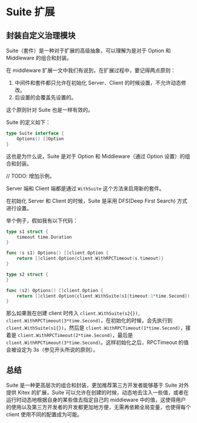 # Suite 扩展

## 封装自定义治理模块

Suite（套件）是一种对于扩展的高级抽象，可以理解为是对于 Option 和 Middleware 的组合和封装。

在 middleware 扩展一文中我们有说到，在扩展过程中，要记得两点原则：

1. 中间件和套件都只允许在初始化 Server、Client 的时候设置，不允许动态修改。
2. 后设置的会覆盖先设置的。

这个原则针对 Suite 也是一样有效的。

Suite 的定义如下：

```go
type Suite interface {
    Options() []Option
}
```

这也是为什么说，Suite 是对于 Option 和 Middleware（通过 Option 设置）的组合和封装。

// TODO: 增加示例。

Server 端和 Client 端都是通过 `WithSuite` 这个方法来启用新的套件。

在初始化 Server 和 Client 的时候，Suite 是采用 DFS(Deep First Search) 方式进行设置。

举个例子，假如我有以下代码：

```go
type s1 struct {
    timeout time.Duration
}

func (s s1) Options() []client.Option {
    return []client.Option{client.WithRPCTimeout(s.timeout)}
}

type s2 struct {
}

func (s2) Options() []client.Option {
    return []client.Option{client.WithSuite(s1{timeout:1*time.Second}), client.WithRPCTimeout(2*time.Second)}
}
```

那么如果我在创建 client 时传入 `client.WithSuite(s2{}), client.WithRPCTimeout(3*time.Second)`，在初始化的时候，会先执行到 `client.WithSuite(s1{})`，然后是 `client.WithRPCTimeout(1*time.Second)`，接着是 `client.WithRPCTimeout(2*time.Second)`，最后是 `client.WithRPCTimeout(3*time.Second)`。这样初始化之后，RPCTimeout 的值会被设定为 3s（参见开头所说的原则）。

## 总结

Suite 是一种更高层次的组合和封装，更加推荐第三方开发者能够基于 Suite 对外提供 Kitex 的扩展，Suite 可以允许在创建的时候，动态地去注入一些值，或者在运行时动态地根据自身的某些值去指定自己的 middleware 中的值，这使得用户的使用以及第三方开发者的开发都更加地方便，无需再依赖全局变量，也使得每个 client 使用不同的配置成为可能。
